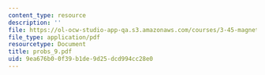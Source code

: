 ```yaml
---
content_type: resource
description: ''
file: https://ol-ocw-studio-app-qa.s3.amazonaws.com/courses/3-45-magnetic-materials-spring-2004/9ea676b00f39b1de9d25dcd994cc28e0_probs_9.pdf
file_type: application/pdf
resourcetype: Document
title: probs_9.pdf
uid: 9ea676b0-0f39-b1de-9d25-dcd994cc28e0
---
```

